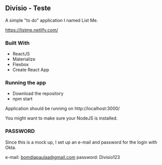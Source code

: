 ## Divisio - Teste

A simple "to do" application I named List Me.

https://listme.netlify.com/

### Built With
* ReactJS
* Materialize
* Flexbox
* Create React App

### Running the app

- Download the repository
- npm start

Application should be running on http://localhost:3000/

You might want to make sure your NodeJS is installed.

### PASSWORD 

Since this is a mock up, I set up an e-mail and password for the login with Okta.

e-mail: bomdiapaulaa@gmail.com
password: Divisio123
